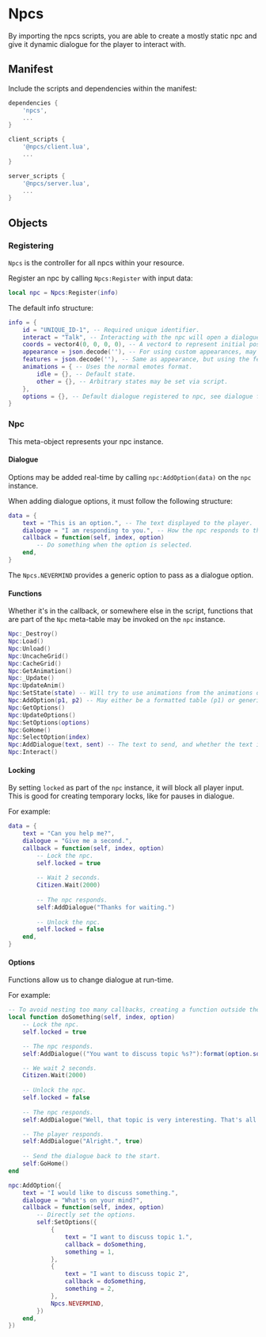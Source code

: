 # Npcs

By importing the npcs scripts, you are able to create a mostly static npc and give it dynamic dialogue for the player to interact with.

## Manifest
Include the scripts and dependencies within the manifest:
```Lua
dependencies {
	'npcs',
	...
}

client_scripts {
	'@npcs/client.lua',
	...
}

server_scripts {
	'@npcs/server.lua',
	...
}
```

## Objects

### Registering
`Npcs` is the controller for all npcs within your resource.

Register an npc by calling `Npcs:Register` with input data:
```Lua
local npc = Npcs:Register(info)
```

The default info structure:
```Lua
info = {
	id = "UNIQUE_ID-1", -- Required unique identifier.
	interact = "Talk", -- Interacting with the npc will open a dialogue by default.
	coords = vector4(0, 0, 0, 0), -- A vector4 to represent initial position and heading.
	appearance = json.decode(''), -- For using custom appearances, may be extrapolated from the apperance menu.
	features = json.decode(''), -- Same as appearance, but using the features field instead.
	animations = { -- Uses the normal emotes format.
		idle = {}, -- Default state.
		other = {}, -- Arbitrary states may be set via script.
	},
	options = {}, -- Default dialogue registered to npc, see dialogue for more.
}
```

### Npc
This meta-object represents your npc instance.

#### Dialogue
Options may be added real-time by calling `npc:AddOption(data)` on the `npc` instance.

When adding dialogue options, it must follow the following structure:
```Lua
data = {
	text = "This is an option.", -- The text displayed to the player.
	dialogue = "I am responding to you.", -- How the npc responds to the option.
	callback = function(self, index, option)
		-- Do something when the option is selected.
	end,
}
```

The `Npcs.NEVERMIND` provides a generic option to pass as a dialogue option.

#### Functions
Whether it's in the callback, or somewhere else in the script, functions that are part of the `Npc` meta-table may be invoked on the `npc` instance.

```Lua
Npc:_Destroy()
Npc:Load()
Npc:Unload()
Npc:UncacheGrid()
Npc:CacheGrid()
Npc:GetAnimation()
Npc:_Update()
Npc:UpdateAnim()
Npc:SetState(state) -- Will try to use animations from the animations definition.
Npc:AddOption(p1, p2) -- May either be a formatted table (p1) or generic text value (p1) with response (p2).
Npc:GetOptions()
Npc:UpdateOptions()
Npc:SetOptions(options)
Npc:GoHome()
Npc:SelectOption(index)
Npc:AddDialogue(text, sent) -- The text to send, and whether the text is sent by the player or npc (true for player).
Npc:Interact()
```

#### Locking
By setting `locked` as part of the `npc` instance, it will block all player input. This is good for creating temporary locks, like for pauses in dialogue.

For example:
```Lua
data = {
	text = "Can you help me?",
	dialogue = "Give me a second.",
	callback = function(self, index, option)
		-- Lock the npc.
		self.locked = true
	
		-- Wait 2 seconds.
		Citizen.Wait(2000)
	
		-- The npc responds.
		self:AddDialogue("Thanks for waiting.")
	
		-- Unlock the npc.
		self.locked = false
	end,
}
```

#### Options
Functions allow us to change dialogue at run-time.

For example:
```Lua
-- To avoid nesting too many callbacks, creating a function outside the option is a good idea.
local function doSomething(self, index, option)
	-- Lock the npc.
	self.locked = true

	-- The npc responds.
	self:AddDialogue(("You want to discuss topic %s?"):format(option.something))

	-- We wait 2 seconds.
	Citizen.Wait(2000)
	
	-- Unlock the npc.
	self.locked = false
	
	-- The npc responds.
	self:AddDialogue("Well, that topic is very interesting. That's all there is to it.")

	-- The player responds.
	self:AddDialogue("Alright.", true)
	
	-- Send the dialogue back to the start.
	self:GoHome()
end

npc:AddOption({
	text = "I would like to discuss something.",
	dialogue = "What's on your mind?",
	callback = function(self, index, option)
		-- Directly set the options.
		self:SetOptions({
			{
				text = "I want to discuss topic 1.",
				callback = doSomething,
				something = 1,
			},
			{
				text = "I want to discuss topic 2",
				callback = doSomething,
				something = 2,
			},
			Npcs.NEVERMIND,
		})
	end,
})
```